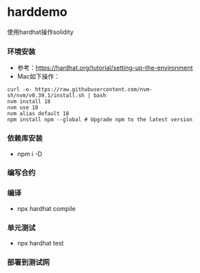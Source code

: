 # harddemo
使用hardhat操作solidity

### 环境安装
- 参考：https://hardhat.org/tutorial/setting-up-the-environment  
- Mac如下操作：  
```
curl -o- https://raw.githubusercontent.com/nvm-sh/nvm/v0.39.1/install.sh | bash
nvm install 18
nvm use 18
nvm alias default 18
npm install npm --global # Upgrade npm to the latest version
```

### 依赖库安装
- npm i -D

### 编写合约

### 编译
- npx hardhat compile

### 单元测试
- npx hardhat test

### 部署到测试网
